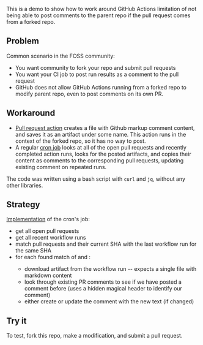 This is a demo to show how to work around GitHub Actions limitation of not being able to post comments to the parent repo if the pull request comes from a forked repo.

## Problem
Common scenario in the FOSS community:
* You want community to fork your repo and submit pull requests
* You want your CI job to post run results as a comment to the pull request
* GitHub does not allow GitHub Actions running from a forked repo to modify parent repo, even to post comments on its own PR.

## Workaround
* [Pull request action](https://github.com/nyurik/auto_pr_comments_from_forks/blob/master/.github/workflows/test.yml#L1)  creates a file with Github markup comment content, and saves it as an artifact under some name.  This action runs in the context of the forked repo, so it has no way to post.
* A regular [cron job](https://github.com/nyurik/auto_pr_comments_from_forks/blob/master/.github/workflows/pr_updater.yml#L1) looks at all of the open pull requests and recently completed action runs, looks for the posted artifacts, and copies their content as comments to the corresponding pull requests, updating existing comment on repeated runs.

The code was written using a bash script with `curl` and `jq`, without any other libraries.

## Strategy

[Implementation](https://github.com/nyurik/auto_pr_comments_from_forks/blob/master/.github/workflows/pr_updater.yml#L1) of the cron's job:

* get all open pull requests
* get all recent workflow runs
* match pull requests and their current SHA with the last workflow run for the same SHA
* for each found match of  <pull-request-number>  and  <workflow-run-id> :
  * download artifact from the workflow run -- expects a single file with markdown content
  * look through existing PR comments to see if we have posted a comment before
    (uses a hidden magical header to identify our comment)
  * either create or update the comment with the new text (if changed)

## Try it
To test, fork this repo, make a modification, and submit a pull request.
